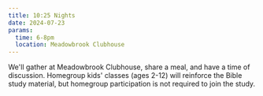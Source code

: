 ```yaml
---
title: 10:25 Nights
date: 2024-07-23
params:
  time: 6-8pm
  location: Meadowbrook Clubhouse
---
```


We'll gather at Meadowbrook Clubhouse, share a meal, and have a time of discussion. Homegroup kids' classes (ages 2-12) will reinforce the Bible study material, but homegroup participation is not required to join the study.

<!--more-->
